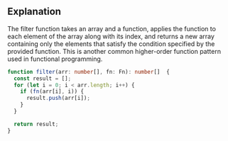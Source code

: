 ## Explanation


The filter function takes an array and a function, applies the function to each element of the array along with its index, and returns a new array containing only the elements that satisfy the condition specified by the provided function. This is another common higher-order function pattern used in functional programming.


```ts
function filter(arr: number[], fn: Fn): number[]  {
  const result = [];
  for (let i = 0; i < arr.length; i++) {
    if (fn(arr[i], i)) {
      result.push(arr[i]);
    }
  }

  return result;
}
```